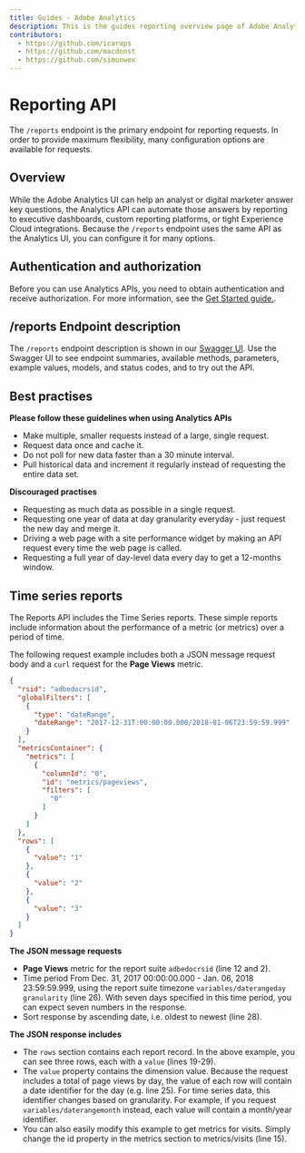 ```yaml
---
title: Guides - Adobe Analytics
description: This is the guides reporting overview page of Adobe Analytics 
contributors:
  - https://github.com/icaraps
  - https://github.com/macdonst
  - https://github.com/simonwex
---
```


# Reporting API

The `/reports` endpoint is the primary endpoint for reporting requests. In order to provide maximum flexibility,
many configuration options are available for requests.

## Overview

While the Adobe Analytics UI can help an analyst or digital marketer answer key questions, the Analytics API can
automate those answers by reporting to executive dashboards, custom reporting platforms, or tight Experience Cloud integrations.
Because the `/reports` endpoint uses the same API as the Analytics UI, you can configure it for many options.

## Authentication and authorization

Before you can use Analytics APIs, you need to obtain authentication and receive authorization. For more information,
see the [Get Started guide.](..).

## /reports Endpoint description

The `/reports` endpoint description is shown in our [Swagger UI](../../api). Use the Swagger UI to see endpoint summaries,
available methods, parameters, example values, models, and status codes, and to try out the API.

## Best practises

**Please follow these guidelines when using Analytics APIs**

* Make multiple, smaller requests instead of a large, single request.
* Request data once and cache it.
* Do not poll for new data faster than a 30 minute interval.
* Pull historical data and increment it regularly instead of requesting the entire data set.

**Discouraged practises**

* Requesting as much data as possible in a single request.
* Requesting one year of data at day granularity everyday - just request the new day and merge it.
* Driving a web page with a site performance widget by making an API request every time the web page is called.
* Requesting a full year of day-level data every day to get a 12-months window.

## Time series reports

The Reports API includes the Time Series reports. These simple reports include information about the performance of a metric
(or metrics) over a period of time.

The following request example includes both a JSON message request body and a `curl` request for the **Page Views** metric.

```json
{
  "rsid": "adbedocrsid",
  "globalFilters": [
    {
      "type": "dateRange",
      "dateRange": "2017-12-31T:00:00:00.000/2018-01-06T23:59:59.999"
    }
  ],
  "metricsContainer": {
    "metrics": [
      {
        "columnId": "0",
        "id": "metrics/pageviews",
        "filters": [
          "0"
        ] 
      }
    ]
  },
  "rows": [
    {
      "value": "1"
    },
    {
      "value": "2"
    },
    {
      "value": "3"
    }
  ]
}
```

**The JSON message requests**

* **Page Views** metric for the report suite `adbedocrsid` (line 12 and 2).
* Time period From Dec. 31, 2017 00:00:00.000 - Jan. 06, 2018 23:59:59.999, using the report suite timezone `variables/daterangeday granularity` (line 26). 
With seven days specified in this time period, you can expect seven numbers in the response.
* Sort response by ascending date, i.e. oldest to newest (line 28).

**The JSON response includes**

* The `rows` section contains each report record. In the above example, you can see three rows, each with a `value` (lines 19-29).
* The `value` property contains the dimension value. Because the request includes a total of page views by day, the value of each row
will contain a date identifier for the day (e.g. line 25). For time series data, this identifier changes based on granularity. For example,
if you request `variables/daterangemonth` instead, each value will contain a month/year identifier.
* You can also easily modify this example to get metrics for visits. Simply change the id property in the metrics section to metrics/visits (line 15).
    
  